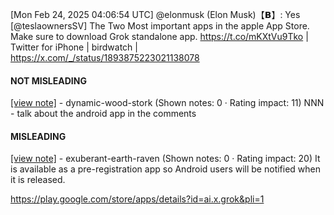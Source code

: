 [Mon Feb 24, 2025 04:06:54 UTC] @elonmusk (Elon Musk)【𝗕】: Yes [@teslaownersSV] The Two Most important apps in the apple App Store.  Make sure to download Grok standalone app. https://t.co/mKXtVu9Tko | Twitter for iPhone | birdwatch | https://x.com/_/status/1893875223021138078

#### NOT MISLEADING

[[view note]](https://x.com/i/birdwatch/n/1893886235522814345) - dynamic-wood-stork (Shown notes: 0 · Rating impact: 11)
NNN - talk about the android app in the comments

#### MISLEADING

[[view note]](https://x.com/i/birdwatch/n/1893881272998781348) - exuberant-earth-raven (Shown notes: 0 · Rating impact: 20)
It is available as a pre-registration app so Android users will be notified when it is released. 

https://play.google.com/store/apps/details?id=ai.x.grok&pli=1
